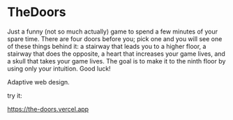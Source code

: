 # TheDoors

Just a funny (not so much actually) game to spend a few minutes of your spare time. 
There are four doors before you; pick one and you will see one of these things behind it: 
a stairway that leads you to a higher floor, a stairway that does the opposite, 
a heart that increases your game lives, and a skull that takes your game lives. 
The goal is to make it to the ninth floor by using only your intuition. Good luck!

Adaptive web design.

try it:

https://the-doors.vercel.app
